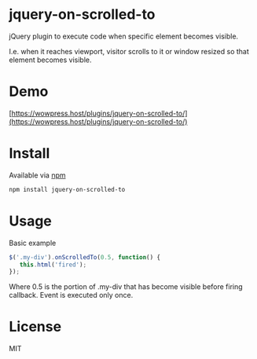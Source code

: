 # jquery-on-scrolled-to

jQuery plugin to execute code when specific element becomes visible.

I.e. when it reaches viewport, visitor scrolls to it or window resized so that element becomes visible.

# Demo

[https://wowpress.host/plugins/jquery-on-scrolled-to/](https://wowpress.host/plugins/jquery-on-scrolled-to/)

# Install

Available via [npm](https://www.npmjs.org/package/jquery-on-scrolled-to)

```bash
npm install jquery-on-scrolled-to
```

# Usage

Basic example

```javascript
$('.my-div').onScrolledTo(0.5, function() {
   this.html('fired');
});
```

Where 0.5 is the portion of .my-div that has become visible before firing callback.
Event is executed only once.

# License

MIT
